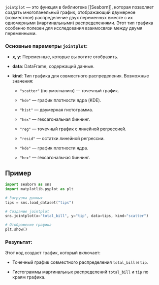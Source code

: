 `jointplot` — это функция в библиотеке [[Seaborn]], которая позволяет создать многопанельный график, отображающий двумерное (совместное) распределение двух переменных вместе с их одномерными (маргинальными) распределениями. Этот тип графика особенно полезен для исследования взаимосвязи между двумя переменными.


### Основные параметры `jointplot`:

- **x, y**: Переменные, которые вы хотите отобразить.
    
- **data**: DataFrame, содержащий данные.
    
- **kind**: Тип графика для совместного распределения. Возможные значения:
    
    - `"scatter"` (по умолчанию) — точечный график.
        
    - `"kde"` — график плотности ядра (KDE).
        
    - `"hist"` — двумерная гистограмма.
        
    - `"hex"` — гексагональная биннинг.
        
    - `"reg"` — точечный график с линейной регрессией.
        
    - `"resid"` — остатки линейной регрессии.
        
    - `"kde"` — график плотности ядра.
        
    - `"hex"` — гексагональная биннинг.

## Пример
```python
import seaborn as sns
import matplotlib.pyplot as plt

# Загрузка данных
tips = sns.load_dataset("tips")

# Создание jointplot
sns.jointplot(x="total_bill", y="tip", data=tips, kind="scatter")

# Отображение графика
plt.show()
```
### Результат:

Этот код создаст график, который включает:

- Точечный график совместного распределения `total_bill` и `tip`.
    
- Гистограммы маргинальных распределений `total_bill` и `tip` по краям графика.